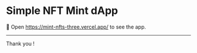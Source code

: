 # Simple NFT Mint dApp

📱 Open https://mint-nfts-three.vercel.app/ to see the app.

---

Thank you !